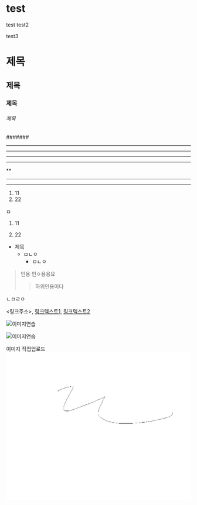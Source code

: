 # test
test
test2

test3

# 제목
## 제목
### 제목
###### 제목
####### 

---------
- - -
---
***
**
*********
* * *

1. 11
2. 22


ㅁ
1. 11

2. 22

- 제목
  - ㅁㄴㅇ
    - ㅁㄴㅇ
 
 > 인용
 > 인ㅇ용용요
 > > 하위인용이다
 
 
 ㄴㅁㄹㅇ
 
 <링크주소>, [링크텍스트1](링크주소), [링크텍스트2](링크주소, "부가설명")
 
 
 ![이미지연습](https://img1.daumcdn.net/thumb/C428x428/?scode=mtistory2&fname=https%3A%2F%2Ftistory4.daumcdn.net%2Ftistory%2F2845418%2Fattach%2F4c505a2feb534da2985ca389344de68d)
  
![이미지연습]()


이미지 직접업로드
![이미지없음](./1.png)


